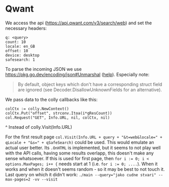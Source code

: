 # Qwant

We access the api (https://api.qwant.com/v3/search/web) and set the necessary headers: <br>
```
q: <query>
count: 10
locale: en_GB
offset: 10
device: desktop
safesearch: 1
```

To parse the incoming JSON we use https://pkg.go.dev/encoding/json#Unmarshal ([help](https://www.sohamkamani.com/golang/json/)). Especially note:
> By default, object keys which don't have a corresponding struct field are ignored (see Decoder.DisallowUnknownFields for an alternative).

We pass data to the colly callbacks like this:
```
colCtx := colly.NewContext()
colCtx.Put("offset", strconv.Itoa(i*qResCount))
col.Request("GET", Info.URL, nil, colCtx, nil)
```
^ Instead of colly.Visit(Info.URL)

For the first result page `col.Visit(Info.URL + query + "&t=web&locale=" + qLocale + "&s=" + qSafeSearch)` could be used. This would emulate an actual user better. Its `.OnHTML` is implemented, but it seems to not play well with the API calls, having some results overlapp, this doesn't make any sense whatsoever. If this is used for first page, then `for i := 0; i < options.MaxPages; i++ {` needs start at 1 (i.e. `for i := 0; ....`). When it works and when it doesn't seems random - so it may be best to not touch it. Last query on which it didn't work: `./main --query="jako cudne stvari" --max-pages=2 -vv --visit`